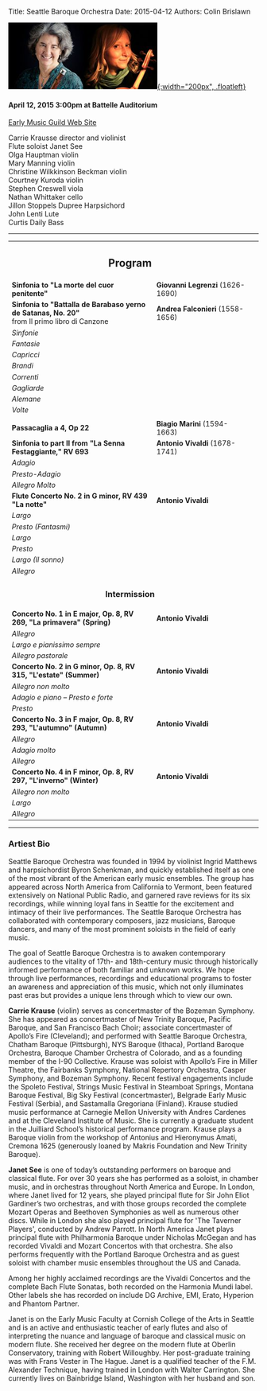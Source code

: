 Title: Seattle Baroque Orchestra
Date: 2015-04-12
Authors: Colin Brislawn

[![ ](/images/2014-2015/SeattleBaroque300.jpg){:width="200px", .floatleft}]({filename}./SeattleBaroqueOrchestra.md)

#### April 12, 2015 3:00pm at Battelle Auditorium

[Early Music Guild Web Site](http://www.earlymusicguild.org/tickets/seattlebaroqueorchestra/)

Carrie Krausse director and violinist <br/>
Flute soloist Janet See <br/>
Olga Hauptman violin <br/>
Mary Manning violin <br/>
Christine Wilkkinson Beckman violin <br/>
Courtney Kuroda violin <br/>
Stephen Creswell viola <br/>
Nathan Whittaker cello <br/>
Jillon Stoppels Dupree Harpsichord <br/>
John Lenti Lute <br/>
Curtis Daily Bass

---

<table width="800" align="center">
<tr>
<td align="center" colspan="2"><h2>Program</h2></td><td></td>
</tr>
<tr>
  <td width="480"><b>Sinfonia to "La morte del cuor penitente" </b></td>
  <td width="320" class="right"><b>Giovanni Legrenzi</b> (1626-1690)</td>
</tr>
<tr>
  <td><b>Sinfonia to "Battalla de Barabaso yerno de Satanas, No. 20" </b><br>  from Il primo libro di Canzone</td>
  <td class="right"><b>Andrea Falconieri</b> (1558-1656)</td>
</tr>
<tr>
  <td class="smallindent"><i>Sinfonie</i></td>
  <td></td>
</tr>
<tr>
  <td class="smallindent"><i>Fantasie</i></td>
  <td></td>
</tr>
<tr>
  <td class="smallindent"><i>Capricci</i></td>
  <td></td>
</tr>
<tr>
  <td class="smallindent"><i>Brandi</i></td>
  <td></td>
</tr>
<tr>
  <td class="smallindent"><i>Correnti</i></td>
  <td></td>
</tr>
<tr>
  <td class="smallindent"><i>Gagliarde</i></td>
  <td></td>
</tr>
<tr>
  <td class="smallindent"><i>Alemane</i></td>
  <td></td>
</tr>
<tr>
  <td class="smallindent"><i>Volte</i></td>
  <td></td>
</tr>
<tr><td></td></tr>
<tr>
  <td width="480"><b>Passacaglia a 4, Op 22</b></td>
  <td width="320" class="right"><b>Biagio Marini</b> (1594-1663)</td>
</tr>
<tr>
  <td width="480"><b>Sinfonia to part II from "La Senna Festaggiante," RV 693</b></td>
  <td width="320" class="right"><b>Antonio Vivaldi</b> (1678-1741)</td>
</tr>
<tr>
  <td class="smallindent"><i>Adagio</i></td>
  <td></td>
</tr>
<tr>
  <td class="smallindent"><i>Presto-Adagio</i></td>
  <td></td>
</tr>
<tr>
  <td class="smallindent"><i>Allegro Molto</i></td>
  <td></td>
</tr>
<tr>
  <td width="480"><b>Flute Concerto No. 2 in G minor, RV 439 "La notte"</b></td>
  <td width="320" class="right"><b>Antonio Vivaldi</b></td>
</tr>
<tr>
  <td class="smallindent"><i>Largo</i></td>
  <td></td>
</tr>
<tr>
  <td class="smallindent"><i>Presto (Fantasmi)</i></td>
  <td></td>
</tr>
<tr>
  <td class="smallindent"><i>Largo</i></td>
  <td></td>
</tr>
<tr>
  <td class="smallindent"><i>Presto</i></td>
  <td></td>
</tr>
<tr>
  <td class="smallindent"><i>Largo (Il sonno)</i></td>
  <td></td>
</tr>
<tr>
  <td class="smallindent"><i>Allegro</i></td>
  <td></td>
</tr>
<tr>
	<td align="center" colspan="2"><h3>Intermission</h3></td><td></td>
</tr>
<tr>
  <td width="480"><b>Concerto No. 1 in E major, Op. 8, RV 269, "La primavera" (Spring)</b></td>
  <td width="320" class="right"><b>Antonio Vivaldi</b></td>
</tr>
<tr>
  <td class="smallindent"><i>Allegro</i></td>
  <td></td>
</tr>
<tr>
  <td class="smallindent"><i>Largo e pianissimo sempre</i></td>
  <td></td>
</tr>
<tr>
  <td class="smallindent"><i>Allegro pastorale</i></td>
  <td></td>
</tr>
<tr>
  <td width="480"><b>Concerto No. 2 in G minor, Op. 8, RV 315, "L'estate" (Summer)<b></td>
  <td width="320" class="right"><b>Antonio Vivaldi</b></td>
</tr>
<tr>
  <td class="smallindent"><i>Allegro non molto</i></td>
  <td></td>
</tr>
<tr>
  <td class="smallindent"><i>Adagio e piano – Presto e forte</i></td>
  <td></td>
</tr>
<tr>
  <td class="smallindent"><i>Presto </i></td>
  <td></td>
</tr>
<tr>
  <td width="480"><b>Concerto No. 3 in F major, Op. 8, RV 293, "L'autumno" (Autumn)</b></td>
  <td width="320" class="right"><b>Antonio Vivaldi</b></td>
</tr>
<tr>
  <td class="smallindent"><i>Allegro</i></td>
  <td></td>
</tr>
<tr>
  <td class="smallindent"><i>Adagio molto</i></td>
  <td></td>
</tr>
<tr>
  <td class="smallindent"><i>Allegro</i></td>
  <td></td>
</tr>
<tr>
  <td width="480"><b>Concerto No. 4 in F minor, Op. 8, RV 297, "L'inverno" (Winter) </b></td>
  <td width="320" class="right"><b>Antonio Vivaldi</b></td>
</tr>
<tr>
  <td class="smallindent"><i>Allegro non molto</i></td>
  <td></td>
</tr>
<tr>
  <td class="smallindent"><i>Largo</i></td>
  <td></td>
</tr>
<tr>
  <td class="smallindent"><i>Allegro</i></td>
  <td></td>
</tr>
</table>
		
---

### Artiest Bio

Seattle Baroque Orchestra was founded in 1994 by violinist Ingrid Matthews and harpsichordist Byron Schenkman, and quickly established itself as one of the most vibrant of the American early music ensembles. The group has appeared across North America from California to Vermont, been featured extensively on National Public Radio, and garnered rave reviews for its six recordings, while winning loyal fans in Seattle for the excitement and intimacy of their live performances. The Seattle Baroque Orchestra has collaborated with contemporary composers, jazz musicians, Baroque dancers, and many of the most prominent soloists in the field of early music.

The goal of Seattle Baroque Orchestra is to awaken contemporary audiences to the vitality of 17th- and 18th-century music through historically informed performance of both familiar and unknown works. We hope through live performances, recordings and educational programs to foster an awareness and appreciation of this music, which not only illuminates past eras but provides a unique lens through which to view our own.

**Carrie Krause** (violin) serves as concertmaster of the Bozeman Symphony. She has appeared as concertmaster of New Trinity Baroque, Pacific Baroque, and San Francisco Bach Choir; associate concertmaster of Apollo’s Fire (Cleveland); and performed with Seattle Baroque Orchestra, Chatham Baroque (Pittsburgh), NYS Baroque (Ithaca), Portland Baroque Orchestra, Baroque Chamber Orchestra of Colorado, and as a founding member of the I-90 Collective. Krause was soloist with Apollo’s Fire in Miller Theatre, the Fairbanks Symphony, National Repertory Orchestra, Casper Symphony, and Bozeman Symphony. Recent festival engagements include the Spoleto Festival, Strings Music Festival in Steamboat Springs, Montana Baroque Festival, Big Sky Festival (concertmaster), Belgrade Early Music Festival (Serbia), and Sastamalla Gregoriana (Finland). Krause studied music performance at Carnegie Mellon University with Andres Cardenes and at the Cleveland Institute of Music. She is currently a graduate student in the Juilliard School’s historical performance program. Krause plays a Baroque violin from the workshop of Antonius and Hieronymus Amati, Cremona 1625 (generously loaned by Makris Foundation and New Trinity Baroque).

**Janet See** is one of today’s outstanding performers on baroque and classical flute. For over 30 years she has performed as a soloist, in chamber music, and in orchestras throughout North America and Europe. In London, where Janet lived for 12 years, she played principal flute for Sir John Eliot Gardiner’s two orchestras, and with those groups recorded the complete Mozart Operas and Beethoven Symphonies as well as numerous other discs. While in London she also played principal flute for 'The Taverner Players', conducted by Andrew Parrott. In North America Janet plays principal flute with Philharmonia Baroque under Nicholas McGegan and has recorded Vivaldi and Mozart Concertos with that orchestra. She also performs frequently with the Portland Baroque Orchestra and as guest soloist with chamber music ensembles throughout the US and Canada.

Among her highly acclaimed recordings are the Vivaldi Concertos and the complete Bach Flute Sonatas, both recorded on the Harmonia Mundi label. Other labels she has recorded on include DG Archive, EMI, Erato, Hyperion and Phantom Partner.

Janet is on the Early Music Faculty at Cornish College of the Arts in Seattle and is an active and enthusiastic teacher of early flutes and also of interpreting the nuance and language of baroque and classical music on modern flute. She received her degree on the modern flute at Oberlin Conservatory, training with Robert Willoughby. Her post-graduate training was with Frans Vester in The Hague. Janet is a qualified teacher of the F.M. Alexander Technique, having trained in London with Walter Carrington. She currently lives on Bainbridge Island, Washington with her husband and son. 
